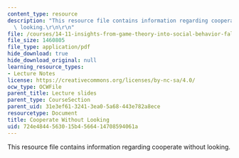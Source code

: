 ```yaml
---
content_type: resource
description: "This resource file contains information regarding cooperate without\
  \ looking.\r\n\r\n"
file: /courses/14-11-insights-from-game-theory-into-social-behavior-fall-2013/724e4844563015b4566414708594061a_MIT14_11F13_cooperating.pdf
file_size: 1460805
file_type: application/pdf
hide_download: true
hide_download_original: null
learning_resource_types:
- Lecture Notes
license: https://creativecommons.org/licenses/by-nc-sa/4.0/
ocw_type: OCWFile
parent_title: Lecture slides
parent_type: CourseSection
parent_uid: 31e3ef61-3241-3ea0-5a68-443e782a8ece
resourcetype: Document
title: Cooperate Without Looking
uid: 724e4844-5630-15b4-5664-14708594061a
---
```

This resource file contains information regarding cooperate without looking.

